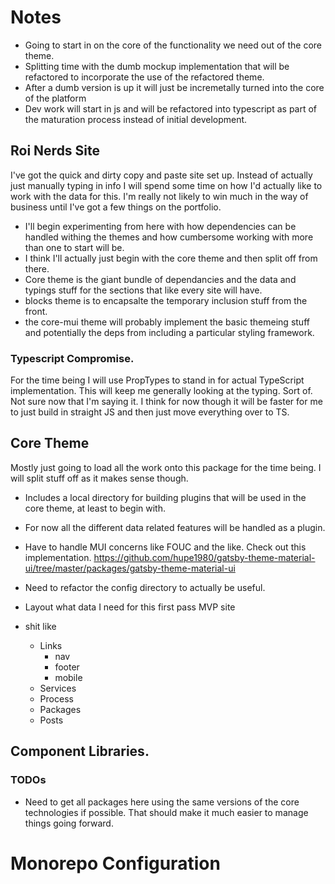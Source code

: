 # Notes
- Going to start in on the core of the functionality we need out of the core theme. 
- Splitting time with the dumb mockup implementation that will be refactored to incorporate the use of the refactored theme.
- After a dumb version is up it will just be incremetally turned into the core of the platform
- Dev work will start in js and will be refactored into typescript as part of the maturation process instead of initial development. 


## Roi Nerds Site

I've got the quick and dirty copy and paste site set up. Instead of actually just manually typing in info I will spend some time on how I'd actually like to work with the data for this. I'm really not likely to win much in the way of business until I've got a few things on the portfolio. 

- I'll begin experimenting from here with how dependencies can be handled withing the themes and how cumbersome working with more than one to start will be.
- I think I'll actually just begin with the core theme and then split off from there. 
- Core theme is the giant bundle of dependancies and the data and typings stuff for the sections that like every site will have. 
- blocks theme is to encapsalte the temporary inclusion stuff from the front. 
- the core-mui theme will probably implement the basic themeing stuff and potentially the deps from including a particular styling framework. 

### Typescript Compromise.
For the time being I will use PropTypes to stand in for actual TypeScript implementation. This will keep me generally looking at the typing. Sort of. Not sure now that I'm saying it. I think for now though it will be faster for me to just build in straight JS and then just move everything over to TS.

## Core Theme
Mostly just going to load all the work onto this package for the time being. I will split stuff off as it makes sense though. 
- Includes a local directory for building plugins that will be used in the core theme, at least to begin with. 
- For now all the different data related features will be handled as a plugin.
- Have to handle MUI concerns like FOUC and the like. Check out this implementation.
https://github.com/hupe1980/gatsby-theme-material-ui/tree/master/packages/gatsby-theme-material-ui

- Need to refactor the config directory to actually be useful. 
- Layout what data I need for this first pass MVP site
- shit like
    - Links
        - nav
        - footer
        - mobile
    - Services
    - Process
    - Packages
    - Posts
## Component Libraries.
### TODOs
- Need to get all packages here using the same versions of the core technologies if possible. That should make it much easier to manage things going forward. 

# Monorepo Configuration
